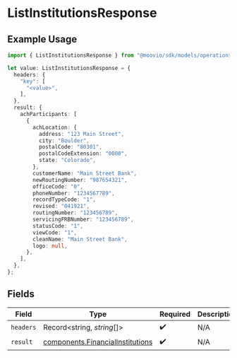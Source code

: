 # ListInstitutionsResponse

## Example Usage

```typescript
import { ListInstitutionsResponse } from "@moovio/sdk/models/operations";

let value: ListInstitutionsResponse = {
  headers: {
    "key": [
      "<value>",
    ],
  },
  result: {
    achParticipants: [
      {
        achLocation: {
          address: "123 Main Street",
          city: "Boulder",
          postalCode: "80301",
          postalCodeExtension: "0000",
          state: "Colorado",
        },
        customerName: "Main Street Bank",
        newRoutingNumber: "987654321",
        officeCode: "0",
        phoneNumber: "1234567789",
        recordTypeCode: "1",
        revised: "041921",
        routingNumber: "123456789",
        servicingFRBNumber: "123456789",
        statusCode: "1",
        viewCode: "1",
        cleanName: "Main Street Bank",
        logo: null,
      },
    ],
  },
};
```

## Fields

| Field                                                                                | Type                                                                                 | Required                                                                             | Description                                                                          |
| ------------------------------------------------------------------------------------ | ------------------------------------------------------------------------------------ | ------------------------------------------------------------------------------------ | ------------------------------------------------------------------------------------ |
| `headers`                                                                            | Record<string, *string*[]>                                                           | :heavy_check_mark:                                                                   | N/A                                                                                  |
| `result`                                                                             | [components.FinancialInstitutions](../../models/components/financialinstitutions.md) | :heavy_check_mark:                                                                   | N/A                                                                                  |